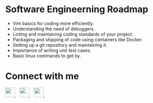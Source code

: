 # Software Engineerning Roadmap

- Vim basics for coding more efficiently.
- Understanding the need of debuggers.
- Linting and maintaining coding standards of your project.
- Packaging and shipping of code using containers like Docker.
- Setting up a git repository and maintaining it.
- Importance of writing unit test cases.
- Basic linux commands to get by.

# Connect with me
 <a href="https://www.linkedin.com/in/sairam-elangovan-b2754417/">
    <img width="30px" src="https://www.vectorlogo.zone/logos/linkedin/linkedin-icon.svg" />
  </a>&ensp;
<a href="https://twitter.com/sairamelango">
    <img width="30px" src="https://www.vectorlogo.zone/logos/twitter/twitter-official.svg" />
  </a>&ensp;
  <a href="https://www.youtube.com/%40sairamtalks1432/playlists">
  <img width="30px" src="https://www.vectorlogo.zone/logos/youtube/youtube-icon.svg" />
  </a>&ensp;



